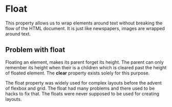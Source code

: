 # Float
This property allows us to wrap elements around text without breaking the flow of the HTML document. It is just like newspapers, images are wrapped around text.

## Problem with float
Floating an element, makes its parent forget its height. The parent can only remember its height when their is a children which is cleared past the height of floated element. The **clear** property exists solely for this purpose.

The float property was widely used for complex layouts before the advent of flexbox and grid. The float had many problems and there used to be hacks to fix that. The floats were never supposed to be used for creating layouts.

